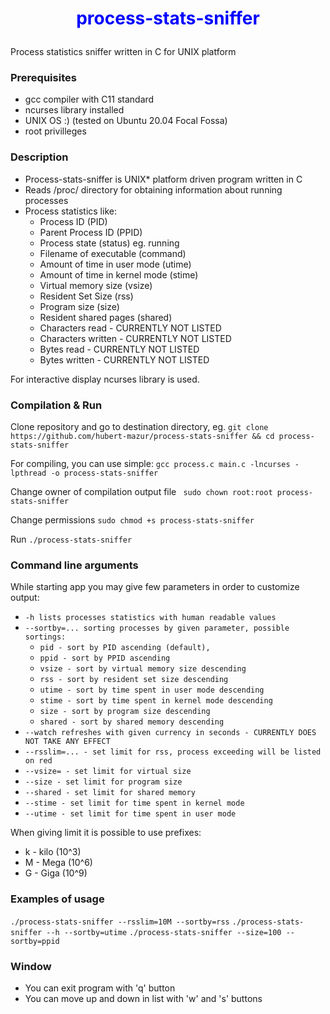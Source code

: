 # <p style="text-align:center;color:blue">process-stats-sniffer</p>

Process statistics sniffer written in C for UNIX platform

### Prerequisites
- gcc compiler with C11 standard
- ncurses library installed
- UNIX OS :) (tested on Ubuntu 20.04 Focal Fossa)
- root privilleges

### Description
- Process-stats-sniffer is UNIX* platform driven program written in C
- Reads /proc/ directory for obtaining information about running processes
- Process statistics like:
    - Process ID (PID)
    - Parent Process ID (PPID)
    - Process state (status) eg. running
    - Filename of executable (command)
    - Amount of time in user mode (utime)
    - Amount of time in kernel mode (stime)
    - Virtual memory size (vsize)
    - Resident Set Size (rss)
    - Program size (size)
    - Resident shared pages (shared)
    - Characters read - CURRENTLY NOT LISTED
    - Characters written - CURRENTLY NOT LISTED
    - Bytes read - CURRENTLY NOT LISTED
    - Bytes written - CURRENTLY NOT LISTED
    
For interactive display ncurses library is used.


### Compilation & Run
Clone repository and go to destination directory, eg.
``` git clone https://github.com/hubert-mazur/process-stats-sniffer && cd process-stats-sniffer ```

For compiling, you can use simple:
``` gcc process.c main.c -lncurses -lpthread -o process-stats-sniffer ```

Change owner of compilation output file
``` sudo chown root:root process-stats-sniffer```

Change permissions
``` sudo chmod +s process-stats-sniffer ```

Run
``` ./process-stats-sniffer ```

### Command line arguments

While starting app you may give few parameters in order to customize output:
- ```-h lists processes statistics with human readable values ```
- ```--sortby=... sorting processes by given parameter, possible sortings: ```
    - ```pid - sort by PID ascending (default),```
    - ```ppid - sort by PPID ascending ```
    - ```vsize - sort by virtual memory size descending ```
    - ```rss - sort by resident set size descending ```
    - ```utime - sort by time spent in user mode descending```
    - ```stime - sort by time spent in kernel mode descending```
    - ```size - sort by program size descending```
    - ```shared - sort by shared memory descending```
- ```--watch refreshes with given currency in seconds - CURRENTLY DOES NOT TAKE ANY EFFECT ```
- ```--rsslim=... - set limit for rss, process exceeding will be listed on red```
- ```--vsize= - set limit for virtual size```
- ```--size - set limit for program size```
- ```--shared - set limit for shared memory```
- ```--stime - set limit for time spent in kernel mode```
- ```--utime - set limit for time spent in user mode```

When giving limit it is possible to use prefixes:
- k - kilo (10^3)
- M - Mega (10^6)
- G - Giga (10^9)

### Examples of usage

```./process-stats-sniffer --rsslim=10M --sortby=rss```
```./process-stats-sniffer --h --sortby=utime```
```./process-stats-sniffer --size=100 --sortby=ppid```

### Window
- You can exit program with 'q' button
- You can move up and down in list with 'w' and 's' buttons